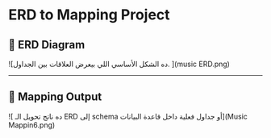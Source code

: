 # ERD to Mapping Project

## 🧩 ERD Diagram
![ده الشكل الأساسي اللي بيعرض العلاقات بين الجداول.
](music ERD.png)

---

## 🔄 Mapping Output
![
ده ناتج تحويل الـ ERD إلى schema أو جداول فعلية داخل قاعدة البيانات](Music Mappin6.png)




